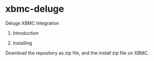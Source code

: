 xbmc-deluge
===========

Deluge XBMC Integration


1. Introduction


2. Installing

Download the repository as zip file, and the install zip file on XBMC.

